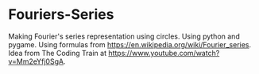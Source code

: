 # Fouriers-Series
Making Fourier's series representation using circles.
Using python and pygame.
Using formulas from https://en.wikipedia.org/wiki/Fourier_series.
Idea from The Coding Train at https://www.youtube.com/watch?v=Mm2eYfj0SgA.
